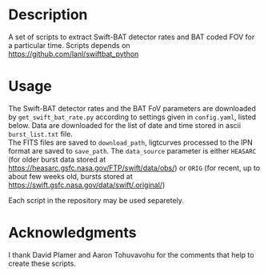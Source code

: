 # Description
A set of scripts to extract Swift-BAT detector rates and BAT coded FOV for a particular time. 
Scripts depends on https://github.com/lanl/swiftbat_python

# Usage
The Swift-BAT detector rates and the BAT FoV parameters are downloaded by 
`get_swift_bat_rate.py` according to settings given in `config.yaml`, listed below. 
Data are downloaded for the list of date and time stored in ascii `burst_list.txt` file.  
The FITS files are saved to `download_path`, 
ligtcurves processed to the IPN format are saved to `save_path`.
The `data_source` parameter is either `HEASARC` 
(for older burst data stored at https://heasarc.gsfc.nasa.gov/FTP/swift/data/obs/) or
`ORIG` (for recent, up to about few weeks old, bursts stored at https://swift.gsfc.nasa.gov/data/swift/.original/)

Each script in the repository may be used separetely.

# Acknowledgments

I thank David Plamer and Aaron Tohuvavohu for the comments that help to create these scripts.

